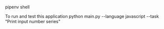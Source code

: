 pipenv shell

To run and test this application
python main.py --language javascript --task "Print input number series"